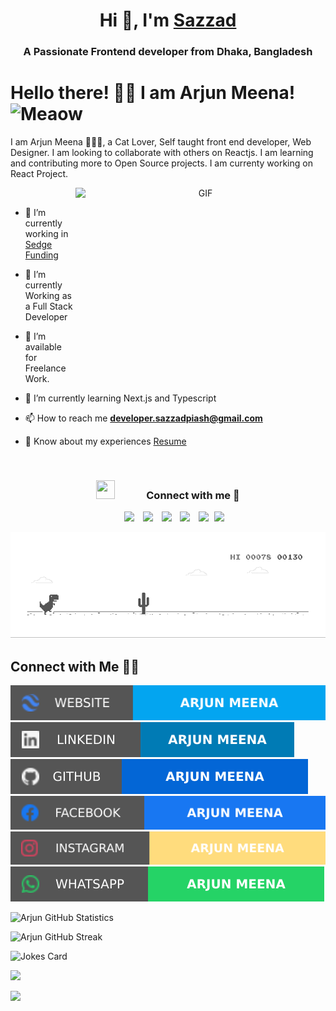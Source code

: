 <h1 align="center">Hi 👋, I'm <a href="#" target="blank">
Sazzad</a></h1>
<h3 align="center">A Passionate Frontend developer from Dhaka, Bangladesh</h3>

# Hello there! 👋🏻 I am Arjun Meena! <img src="https://i.imgur.com/veZrcC7.gif" alt="Meaow" width="50" />

I am Arjun Meena 🙋🏻‍♂️, a Cat Lover, Self taught front end developer, Web Designer.
I am looking to collaborate with others on Reactjs.
I am learning and contributing more to Open Source projects.
I am currenty working on React Project.


<a target="_blank" align="center">
  <img align="right" top="500" height="300" width="400" alt="GIF" src="https://media.giphy.com/media/SWoSkN6DxTszqIKEqv/giphy.gif">
</a>
<br/>

- 🔭 I’m currently working in <a href="http://sedgefunding.co.uk" target="blank">Sedge Funding</a> 

- 🌱 I’m currently Working as a Full Stack Developer 

- 🤝 I’m available for Freelance Work.

- 🌱 I’m currently learning Next.js and Typescript

- 📫 How to reach me **developer.sazzadpiash@gmail.com**

- 📄 Know about my experiences <a href="https://github.com/100rabhcsmc/Me.io/blob/master/01SaurabhChavanReactNativeResume.pdf" target="blank">Resume</a>
<br/>
<h3 align="center" > <img src="https://media.giphy.com/media/iY8CRBdQXODJSCERIr/giphy.gif" width="30" height="30" style="margin-right: 50px;">Connect with me 🤝 </h3>

<p align="center">

 <div align="center"  class="icons-social" style="margin-left: 10px;">
        <a style="margin-left: 10px;"  target="_blank" href="https://www.linkedin.com/in/sazzad-piash/">
			<img src="https://img.icons8.com/doodle/40/000000/linkedin--v2.png"></a>
        <a style="margin-left: 10px;" target="_blank" href="https://github.com/sazzadpiash">
		<img src="https://img.icons8.com/doodle/40/000000/github--v1.png"></a>
	   <a style="margin-left: 10px;" target="_blank" href="https://dev.to/100rabhcsmc">
					<img src="https://img.icons8.com/external-sketchy-juicy-fish/0.6x/external-blog-online-services-sketchy-sketchy-juicy-fish.png"></a>
        <a style="margin-left: 10px;" target="_blank" href="https://www.instagram.com/sazzad_piash/">
			<img src="https://img.icons8.com/doodle/40/000000/instagram-new--v2.png"></a>
		<a style="margin-left: 10px;" target="_blank" href="https://www.youtube.com/channel/UCVeggXTlytoGAUUfWtqYWag?view_as=subscriber">
				<img src="https://img.icons8.com/doodle/40/000000/youtube--v2.png" ></a>
		<a style="margin-left: 5px;" target="_blank" href="#">
					<img src="https://img.icons8.com/plasticine/40/000000/resume.png" ></a>
      </div>

</p>


![Dino](https://raw.githubusercontent.com/arjunMee/arjunMee/master/dino.gif?token=AQWYXGQBQLHFPDHPO7E2UOLAUYRTI)


<!-- ### Blogs posts -->
<!-- BLOG-POST-LIST:START -->
<!-- - [Download Instagram profile picture  using python](https://dev.to/100rabhcsmc/instagram-profile-picture-download-using-python-n2j) -->
<!-- - [Convert a image to sketch using python](https://dev.to/100rabhcsmc/convert-a-image-to-sketch-using-python-3ip1) -->
<!-- - [Upload your project/files in GitHub using commands](https://dev.to/100rabhcsmc/upload-your-project-files-in-github-using-commands-1hn8) -->
<!-- BLOG-POST-LIST:END -->

## Connect with Me 🤝🏻

[![Website](https://raw.githubusercontent.com/arjunMee/arjunMee/master/soc/ws.svg?token=AQWYXGRHCRNYN3ZD5UX7RGLAUYRZY)]() [![LinkedIn](https://raw.githubusercontent.com/arjunMee/arjunMee/master/soc/li.svg?token=AQWYXGRESHQDYV3VM6GGCPDAUYRX2)]() [![GitHub](https://raw.githubusercontent.com/arjunMee/arjunMee/master/soc/gh.svg?token=AQWYXGVYBAQSQ4BB4FWPB73AUYRWG)](https://github.com/arjunMee) [![Facebook](https://raw.githubusercontent.com/arjunMee/arjunMee/master/soc/fb.svg?token=AQWYXGXXXHCQPW6TB5K662DAUYRU4)](https://www.facebook.com/arjun.bu12/) [![Instagram](https://raw.githubusercontent.com/arjunMee/arjunMee/master/soc/ig.svg?token=AQWYXGSRZV6J3H2AIKD4Z2DAUYRXA)](https://www.instagram.com/arjun.meena12/) [![WhatsApp](https://raw.githubusercontent.com/arjunMee/arjunMee/master/soc/wa.svg?token=AQWYXGUNIDZSRF74LZPBPTTAUYRYW)]()



![Arjun GitHub Statistics](https://github-readme-stats.vercel.app/api?username=arjunMee&show_icons=true)

<!-- ![Top Languages](https://github-readme-stats.vercel.app/api/top-langs/?username=arjunMee) -->

![Arjun GitHub Streak](https://github-readme-streak-stats.herokuapp.com/?user=arjunMee)

![Jokes Card](https://readme-jokes.vercel.app/api)





![](https://user-images.githubusercontent.com/507615/90595977-95e70e80-e220-11ea-864a-6a61adaff212.png)

![](https://visitor-badge.glitch.me/badge?page_id=afc163.afc163)
